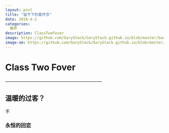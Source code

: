 ```yaml
---
layout: post
title: "留不下的莫怀念"
date: 2018-4-2
categories:
  情怀
description: ClassTwoFover
image: https://github.com/GaryStack/GaryStack.github.io/blob/master/background/%E6%98%9F%E7%A9%BA/timg.jpg?raw=true
image-sm: https://github.com/GaryStack/GaryStack.github.io/blob/master/background/%E6%98%9F%E7%A9%BA/timg.jpg?raw=true
---
```


# Class  Two  Fover 
——————————————————————

## 温暖的过客？

 不

### 永恒的回恋
